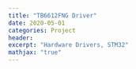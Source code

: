 ```yaml
---
title: "TB6612FNG Driver"
date: 2020-05-01
categories: Project
header:
excerpt: "Hardware Drivers, STM32"
mathjax: "true"
---
```


